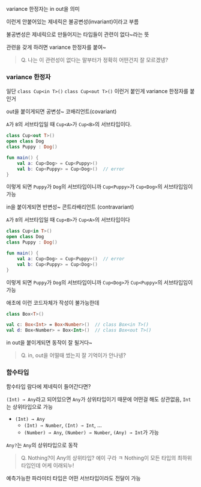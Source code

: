 variance 한정자는 in out을 의미

이런게 안붙어있는 제네릭은 불공변성(invariant)이라고 부름

불공변성은 제네릭으로 만들어지는 타입들이 관련이 없다~라는 뜻

관련을 갖게 하려면 variance 한정자를 붙여~

> Q. 나는 이 관련성이 없다는 말부터가 정확히 어떤건지 잘 모르겠넹?

### variance 한정자

일단 `class Cup<in T>()` `class Cup<out T>()` 이런거 붙인게 variance 한정자를 붙인거

out을 붙이게되면 공변성~ 코배리언트(covariant)

`A`가 `B`의 서브타입일 때 `Cup<A>`가 `Cup<B>`의 서브타입이다.

```kotlin
class Cup<out T>()
open class Dog
class Puppy : Dog()

fun main() {
    val a: Cup<Dog> = Cup<Puppy>()
    val b: Cup<Puppy> = Cup<Dog>()  // error
}
```

이렇게 되면 `Puppy`가 `Dog`의 서브타입이니까 `Cup<Puppy>`가 `Cup<Dog>`의 서브타입임이 가능

in을 붙이게되면 반변성~ 콘트라배리언트 (contravariant)

`A`가 `B`의 서브타입일 때 `Cup<B>`가 `Cup<A>`의 서브타입이다

```kotlin
class Cup<in T>()
open class Dog
class Puppy : Dog()

fun main() {
    val a: Cup<Dog> = Cup<Puppy>()  // error
    val b: Cup<Puppy> = Cup<Dog>()
}
```

이렇게 되면 `Puppy`가 `Dog`의 서브타입이니까 `Cup<Dog>`가 `Cup<Puppy>`의 서브타입임이 가능

애초에 이런 코드자체가 작성이 불가능한데

```kotlin
class Box<T>()

val c: Box<Int> = Box<Number>()  // class Box<in T>()
val d: Box<Number> = Box<Int>()  // class Box<out T>()
```

in out을 붙이게되면 동작이 잘 될거다~

> Q. in, out을 어떨때 썼는지 잘 기억이가 안나넹?

### 함수타입

함수타입 람다에 제네릭이 들어간다면?

`(Int) → Any`라고 되어있으면 `Any`가 상위타입이기 때문에 어떤걸 해도 상관없음, `Int`는 상위타입으로 가능

- `(Int) → Any`
    - `(Int) → Number`, `(Int) → Int`, …
    - `(Number) → Any`, `(Number) → Number`, `(Any) → Int`가 가능

`Any?`는 `Any`의 상위타입으로 동작

> Q. Nothing?이 Any의 상위타입? 에이 구라 ㅋ Nothing이 모든 타입의 최하위 타입인데 어케 이래되누!

예측가능한 파라미터 타입은 어떤 서브타입이라도 전달이 가능